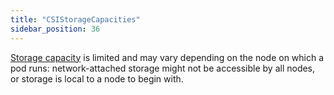 ```yaml
---
title: "CSIStorageCapacities"
sidebar_position: 36
---
```


[Storage capacity](https://kubernetes.io/docs/concepts/storage/storage-capacity/) is limited and may vary depending on the node on which a pod runs: network-attached storage might not be accessible by all nodes, or storage is local to a node to begin with.